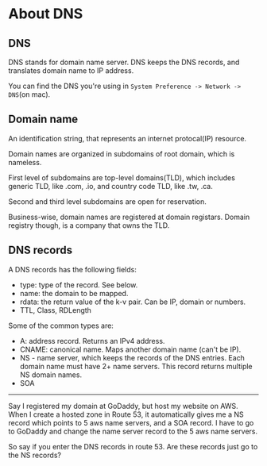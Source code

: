 # About DNS

## DNS
DNS stands for domain name server. DNS keeps the DNS records, and translates domain name to IP address. 

You can find the DNS you're using in `System Preference -> Network -> DNS`(on mac).

## Domain name
An identification string, that represents an internet protocal(IP) resource.

Domain names are organized in subdomains of root domain, which is nameless. 

First level of subdomains are top-level domains(TLD), which includes generic TLD, like .com, .io, and country code TLD, like .tw, .ca.

Second and third level subdomains are open for reservation.

Business-wise, domain names are registered at domain registars. Domain registry though, is a company that owns the TLD.

## DNS records
A DNS records has the following fields:
* type: type of the record. See below.
* name: the domain to be mapped. 
* rdata: the return value of the k-v pair. Can be IP, domain or numbers.
* TTL, Class, RDLength

Some of the common types are:
* A: address record. Returns an IPv4 address.
* CNAME: canonical name. Maps another domain name (can't be IP).
* NS - name server, which keeps the records of the DNS entries. Each domain name must have 2+ name servers. This record returns multiple NS domain names.
* SOA

---
Say I registered my domain at GoDaddy, but host my website on AWS. When I create a hosted zone in Route 53, it automatically gives me a NS record which points to 5 aws name servers, and a SOA record. I have to go to GoDaddy and change the name server record to the 5 aws name servers. 
 
So say if you enter the DNS records in route 53. Are these records just go to the NS records?
